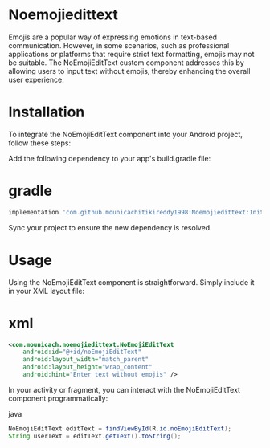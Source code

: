 # Noemojiedittext

Emojis are a popular way of expressing emotions in text-based communication. However, in some scenarios, such as professional applications or platforms that require strict text formatting, emojis may not be suitable. The NoEmojiEditText custom component addresses this by allowing users to input text without emojis, thereby enhancing the overall user experience.

# Installation
To integrate the NoEmojiEditText component into your Android project, follow these steps:

Add the following dependency to your app's build.gradle file:

# gradle
```gradle
implementation 'com.github.mounicachitikireddy1998:Noemojiedittext:Initial'
```
Sync your project to ensure the new dependency is resolved.

# Usage
Using the NoEmojiEditText component is straightforward. Simply include it in your XML layout file:

# xml
```xml
<com.mounicach.noemojiedittext.NoEmojiEditText
    android:id="@+id/noEmojiEditText"
    android:layout_width="match_parent"
    android:layout_height="wrap_content"
    android:hint="Enter text without emojis" />
```
In your activity or fragment, you can interact with the NoEmojiEditText component programmatically:

java
```java
NoEmojiEditText editText = findViewById(R.id.noEmojiEditText);
String userText = editText.getText().toString();
```
